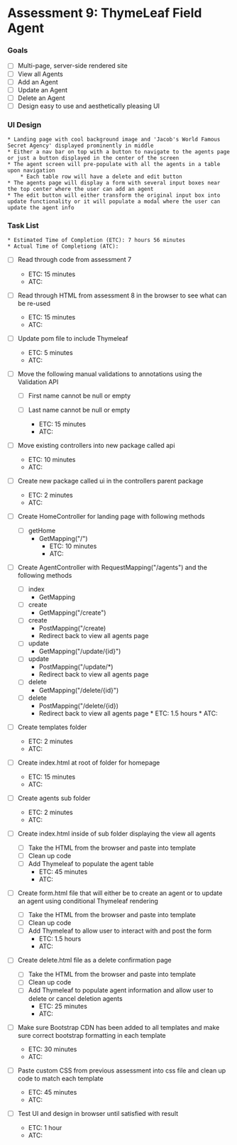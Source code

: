 # Assessment 9: ThymeLeaf Field Agent

### Goals
* [ ] Multi-page, server-side rendered site
* [ ] View all Agents
* [ ] Add an Agent
* [ ] Update an Agent
* [ ] Delete an Agent
* [ ] Design easy to use and aesthetically pleasing UI

### UI Design
    * Landing page with cool background image and 'Jacob's World Famous Secret Agency' displayed prominently in middle
    * Either a nav bar on top with a button to navigate to the agents page or just a button displayed in the center of the screen
    * The agent screen will pre-populate with all the agents in a table upon navigation
        * Each table row will have a delete and edit button
    * The agents page will display a form with several input boxes near the top center where the user can add an agent
    * The edit button will either transform the original input box into update functionality or it will populate a modal where the user can update the agent info

### Task List
    * Estimated Time of Completion (ETC): 7 hours 56 minutes
    * Actual Time of Completiong (ATC): 
* [ ] Read through code from assessment 7
    * ETC: 15 minutes
    * ATC: 
* [ ] Read through HTML from assessment 8 in the browser to see what can be re-used
    * ETC: 15 minutes
    * ATC:
* [ ] Update pom file to include Thymeleaf
    * ETC: 5 minutes
    * ATC:
* [ ] Move the following manual validations to annotations using the Validation API
    * [ ] First name cannot be null or empty
    * [ ] Last name cannot be null or empty

        * ETC: 15 minutes
        * ATC:
    
* [ ] Move existing controllers into new package called api

    * ETC: 10 minutes
    * ATC:
* [ ] Create new package called ui in the controllers parent package    
    * ETC: 2 minutes
    * ATC:
* [ ] Create HomeController for landing page with following methods
    * [ ] getHome 
        * GetMapping("/")
            * ETC: 10 minutes
            * ATC:
* [ ] Create AgentController with RequestMapping("/agents") and the following methods
    * [ ] index
        * GetMapping
    * [ ] create
        * GetMapping("/create")
    * [ ] create
        * PostMapping("/create)
        * Redirect back to view all agents page
    * [ ] update
      * GetMapping("/update/{id}")
    * [ ] update
      * PostMapping("/update/*)
      * Redirect back to view all agents page
    * [ ] delete
      * GetMapping("/delete/{id}")
    * [ ] delete
      * PostMapping("/delete/{id})
      * Redirect back to view all agents page
            * ETC: 1.5 hours
            * ATC:
    
* [ ] Create templates folder
    * ETC: 2 minutes
    * ATC:
* [ ] Create index.html at root of folder for homepage
    * ETC: 15 minutes
    * ATC:
* [ ] Create agents sub folder
    * ETC: 2 minutes
    * ATC:
* [ ] Create index.html inside of sub folder displaying the view all agents
    * [ ] Take the HTML from the browser and paste into template
    * [ ] Clean up code
    * [ ] Add Thymeleaf to populate the agent table
        * ETC: 45 minutes
        * ATC:
    
* [ ] Create form.html file that will either be to create an agent or to update an agent using conditional Thymeleaf rendering
    * [ ] Take the HTML from the browser and paste into template
    * [ ] Clean up code
    * [ ] Add Thymeleaf to allow user to interact with and post the form
        * ETC: 1.5 hours
        * ATC:
        

* [ ] Create delete.html file as a delete confirmation page
    * [ ] Take the HTML from the browser and paste into template
    * [ ] Clean up code
    * [ ] Add Thymeleaf to populate agent information and allow user to delete or cancel deletion agents
        * ETC: 25 minutes
        * ATC:
    
* [ ] Make sure Bootstrap CDN has been added to all templates and make sure correct bootstrap formatting in each template
  * ETC: 30 minutes
  * ATC:
* [ ] Paste custom CSS from previous assessment into css file and clean up code to match each template
  * ETC: 45 minutes
  * ATC:
* [ ] Test UI and design in browser until satisfied with result
  * ETC: 1 hour
  * ATC:
    
    




    

